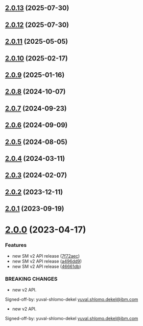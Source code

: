 ## [2.0.13](https://github.com/IBM/secrets-manager-go-sdk/compare/v2.0.12...v2.0.13) (2025-07-30)

## [2.0.12](https://github.com/IBM/secrets-manager-go-sdk/compare/v2.0.11...v2.0.12) (2025-07-30)

## [2.0.11](https://github.com/IBM/secrets-manager-go-sdk/compare/v2.0.10...v2.0.11) (2025-05-05)

## [2.0.10](https://github.com/IBM/secrets-manager-go-sdk/compare/v2.0.9...v2.0.10) (2025-02-17)

## [2.0.9](https://github.com/IBM/secrets-manager-go-sdk/compare/v2.0.8...v2.0.9) (2025-01-16)

## [2.0.8](https://github.com/IBM/secrets-manager-go-sdk/compare/v2.0.7...v2.0.8) (2024-10-07)

## [2.0.7](https://github.com/IBM/secrets-manager-go-sdk/compare/v2.0.6...v2.0.7) (2024-09-23)

## [2.0.6](https://github.com/IBM/secrets-manager-go-sdk/compare/v2.0.5...v2.0.6) (2024-09-09)

## [2.0.5](https://github.com/IBM/secrets-manager-go-sdk/compare/v2.0.4...v2.0.5) (2024-08-05)

## [2.0.4](https://github.com/IBM/secrets-manager-go-sdk/compare/v2.0.3...v2.0.4) (2024-03-11)

## [2.0.3](https://github.com/IBM/secrets-manager-go-sdk/compare/v2.0.2...v2.0.3) (2024-02-07)

## [2.0.2](https://github.com/IBM/secrets-manager-go-sdk/compare/v2.0.1...v2.0.2) (2023-12-11)

## [2.0.1](https://github.com/IBM/secrets-manager-go-sdk/compare/v2.0.0...v2.0.1) (2023-09-19)

# [2.0.0](https://github.com/IBM/secrets-manager-go-sdk/compare/v1.0.50...v2.0.0) (2023-04-17)


### Features

* new SM v2 API release ([7f72aec](https://github.com/IBM/secrets-manager-go-sdk/commit/7f72aec81db6350ff22853aab5bd56f91eb13fcd))
* new SM v2 API release ([a496dd9](https://github.com/IBM/secrets-manager-go-sdk/commit/a496dd93488bdcb4021abf5fe0e9ae78b623b367))
* new SM v2 API release ([46661db](https://github.com/IBM/secrets-manager-go-sdk/commit/46661db51c6706e51bd9f5cdde3c44c001ffbc27))


### BREAKING CHANGES

* new v2 API.

Signed-off-by: yuval-shlomo-dekel <yuval.shlomo.dekel@ibm.com>
* new v2 API.

Signed-off-by: yuval-shlomo-dekel <yuval.shlomo.dekel@ibm.com>
